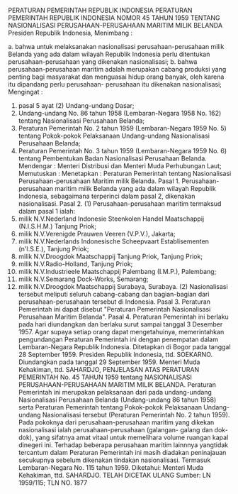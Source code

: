  PERATURAN PEMERINTAH REPUBLIK INDONESIA PERATURAN PEMERINTAH REPUBLIK INDONESIA NOMOR 45 TAHUN 1959 TENTANG NASIONALISASI PERUSAHAAN-PERUSAHAAN MARITIM MILIK BELANDA Presiden Republik Indonesia,
Menimbang :

a. bahwa untuk melaksanakan nasionalisasi perusahaan-perusahaan milik Belanda yang ada dalam wilayah Republik Indonesia perlu ditentukan perusahaan-perusahaan yang dikenakan nasionalisasi;
b. bahwa perusahaan-perusahaan maritim adalah merupakan cabang produksi yang penting bagi masyarakat dan menguasai hidup orang banyak, oleh karena itu dipandang perlu perusahaan- perusahaan itu dikenakan nasionalisasi;
Mengingat :

1. pasal 5 ayat (2) Undang-undang Dasar;
2. Undang-undang No. 86 tahun 1958 (Lembaran-Negara 1958 No. 162) tentang Nasionalisasi Perusahaan Belanda;
3. Peraturan Pemerintah No. 2 tahun 1959 (Lembaran-Negara 1959 No. 5) tentang Pokok-pokok Pelaksanaan Undang-undang Nasionalisasi Perusahaan Belanda;
4. Peraturan Pemerintah No. 3 tahun 1959 (Lembaran-Negara 1959 No. 6) tentang Pembentukan Badan Nasionalisasi Perusahaan Belanda. Mendengar : Menteri Distribusi dan Menteri Muda Perhubungan Laut; Memutuskan : Menetapkan : Peraturan Pemerintah tentang Nasionalisasi Perusahaan-perusahaan Maritim milik Belanda. Pasal 1. Perusahaan-perusahaan maritim milik Belanda yang ada dalam wilayah Republik Indonesia, sebagaimana terperinci dalam pasal 2, dikenakan nasionalisasi. Pasal 2.
(1) Perusahaan-perusahaan maritim termaksud dalam pasal 1 ialah:
1. milik N.V.Nederland Indonesie Steenkolen Handel Maatschappij (N.I.S.H.M.) Tanjung Priok;
2. milik N.V.Verenigde Prauwen Veeren (V.P.V.), Jakarta;
3. milik N.V.Nederlands Indonesische Scheepvaart Establisementen (n'I.S.E.), Tanjung Priok;
4. milik N.V.Droogdok Maatschappij Tanjung Priok, Tanjung Priok;
5. milik N.V.Radio-Holland, Tanjung Priok;
6. milik N.V.Industrieele Maatschappij Palembang (I.M.P.), Palembang;
7. milik N.V.Semarang Dock-Works, Semarang;
8. milik N.V.Droogdok Maatschappij Surabaya, Surabaya.
(2) Nasionalisasi tersebut meliputi seluruh cabang-cabang dan bagian-bagian dari perusahaan-perusahaan tersebut di Indonesia. Pasal 3. Peraturan Pemerintah ini dapat disebut "Peraturan Pemerintah Nasionalisasi Perusahaan Maritim Belanda". Pasal 4. Peraturan Pemerintah ini berlaku pada hari diundangkan dan berlaku surut sampai tanggal 3 Desember 1957. Agar supaya setiap orang dapat mengetahuinya, memerintahkan pengundangan Peraturan Pemerintah ini dengan penempatan dalam Lembaran-Negara Republik Indonesia. Ditetapkan di Bogor pada tanggal 28 September 1959. Presiden Republik Indonesia, ttd. SOEKARNO. Diundangkan pada tanggal 29 September 1959. Menteri Muda Kehakiman, ttd. SAHARDJO, PENJELASAN ATAS PERATURAN PEMERINTAH No. 45 TAHUN 1959 tentang NASIONALISASI PERUSAHAAN-PERUSAHAAN MARITIM MILIK BELANDA. Peraturan Pemerintah ini merupakan pelaksanaan dari pada undang-undang Nasionalisasi Perusahaan Belanda (Undang-undang 86 tahun 1958) serta Peraturan Pemerintah tentang Pokok-pokok Pelaksanaan Undang-undang Nasionalisasi tersebut (Peraturan Pemerintah No. 2 tahun 1959). Pada pokoknya dari perusahaan-perusahaan maritim yang dikekan nasionalisasi ialah perusahaan-perusahaan (galangan- galang dan dok-dok), yang sifatnya amat vitaal untuk memelihara volume ruangan kapal dinegeri ini. Terhadap beberapa perusahaan maritim lainnnya yangtidak tercantum dalam Peraturan Pemerintah ini masih diadakan peninajauan secukupnya sebelum dikenakan tindakan nasionalisasi. Termasuk Lembaran-Negara No. 115 tahun 1959. Diketahui: Menteri Muda Kehakiman, ttd. SAHARDJO. TELAH DICETAK ULANG Sumber: LN 1959/115; TLN NO. 1877